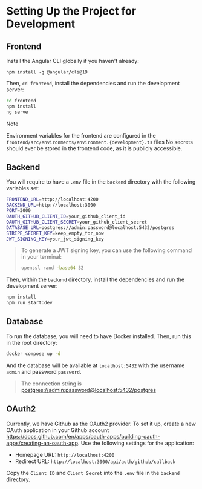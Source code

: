 # Setting Up the Project for Development

## Frontend

Install the Angular CLI globally if you haven't already:

```
npm install -g @angular/cli@19
```

Then, `cd frontend`, install the dependencies and run the development server:

```bash
cd frontend
npm install
ng serve
```

> [!NOTE]
> Environment variables for the frontend are configured in the `frontend/src/environments/environment.{development}.ts` files
> No secrets should ever be stored in the frontend code, as it is publicly accessible.

## Backend

You will require to have a `.env` file in the `backend` directory with the following variables set:

```bash
FRONTEND_URL=http://localhost:4200
BACKEND_URL=http://localhost:3000
PORT=3000
OAUTH_GITHUB_CLIENT_ID=your_github_client_id
OAUTH_GITHUB_CLIENT_SECRET=your_github_client_secret
DATABASE_URL=postgres://admin:password@localhost:5432/postgres
STRIPE_SECRET_KEY=keep_empty_for_now
JWT_SIGNING_KEY=your_jwt_signing_key
```

> To generate a JWT signing key, you can use the following command in your terminal:
>
> ```bash
> openssl rand -base64 32
> ```

Then, within the `backend` directory, install the dependencies and run the development server:

```bash
npm install
npm run start:dev
```

## Database

To run the database, you will need to have Docker installed. Then, run this in the root directory:

```bash
docker compose up -d
```

And the database will be available at `localhost:5432` with the username `admin` and password `password`.

> The connection string is <postgres://admin:password@localhost:5432/postgres>

## OAuth2

Currently, we have Github as the OAuth2 provider. To set it up, create a new OAuth application in your Github account <https://docs.github.com/en/apps/oauth-apps/building-oauth-apps/creating-an-oauth-app>. Use the following settings
for the application:

- Homepage URL: `http://localhost:4200`
- Redirect URL: `http://localhost:3000/api/auth/github/callback`

Copy the `Client ID` and `Client Secret` into the `.env` file in the `backend` directory.
